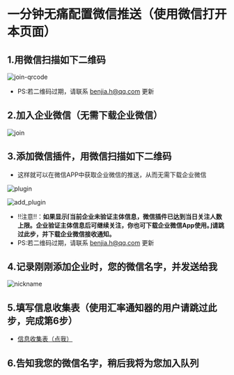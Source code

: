 # 一分钟无痛配置微信推送（使用微信打开本页面）

## 1.用微信扫描如下二维码

![join-qrcode](res/join-qrcode.png)

- PS:若二维码过期，请联系 [benjia.h@qq.com](mailto:benjia.h@qq.com) 更新

## 2.加入企业微信（无需下载企业微信）

![join](res/join.png)

## 3.添加微信插件，用微信扫描如下二维码

- 这样就可以在微信APP中获取企业微信的推送，从而无需下载企业微信

![plugin](res/plugin.png)

![add_plugin](res/add_plugin.png)

- !!注意!!：**如果显示⌈当前企业未验证主体信息，微信插件已达到当日关注人数上限。企业验证主体信息后可继续关注，你也可下载企业微信App使用。⌋请跳过此步，并下载企业微信接收通知。**
- PS:若二维码过期，请联系 [benjia.h@qq.com](mailto:benjia.h@qq.com) 更新

## 4.记录刚刚添加企业时，您的微信名字，并发送给我

![nickname](res/nickname.jpg)

## 5.填写信息收集表（使用汇率通知器的用户请跳过此步，完成第6步）

- [信息收集表（点我）](https://www.wjx.top/vj/rSWVRta.aspx)

## 6.告知我您的微信名字，稍后我将为您加入队列
